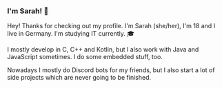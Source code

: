 ### I'm Sarah! 🖤

Hey! Thanks for checking out my profile. I'm Sarah (she/her), I'm 18 and I live in Germany. I'm studying IT currently. 🎓

I mostly develop in C, C++ and Kotlin, but I also work with Java and JavaScript sometimes. I do some embedded stuff, too.

Nowadays I mostly do Discord bots for my friends, but I also start a lot of side projects which are never going to be finished.
